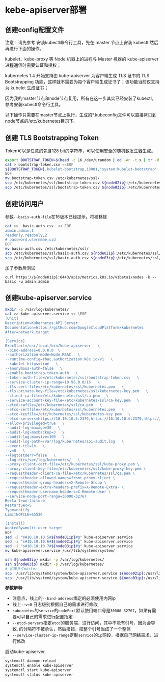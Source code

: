 # kebe-apiserver部署

## 创建config配置文件

注意：请先参考 安装kubectl命令行工具，先在 master 节点上安装 kubectl 然后再进行下面的操作。

kubelet、kube-proxy 等 Node 机器上的进程与 Master 机器的 kube-apiserver 进程通信时需要认证和授权；

kubernetes 1.4 开始支持由 kube-apiserver 为客户端生成 TLS 证书的 TLS Bootstrapping 功能，这样就不需要为每个客户端生成证书了；该功能当前仅支持为 kubelet 生成证书；

因为我的master节点和node节点复用，所有在这一步其实已经安装了kubectl。参考安装kubectl命令行工具。

以下操作只需要在master节点上执行，生成的*.kubeconfig文件可以直接拷贝到node节点的/etc/kubernetes目录下。

## 创建 TLS Bootstrapping Token
Token可以是任意的包含128 bit的字符串，可以使用安全的随机数发生器生成。

```bash
export BOOTSTRAP_TOKEN=$(head -c 16 /dev/urandom | od -An -t x | tr -d ' ')
cat > bootstrap-token.csv <<EOF
${BOOTSTRAP_TOKEN},kubelet-bootstrap,10001,"system:kubelet-bootstrap"
EOF
mv bootstrap-token.csv /etc/kubernetes/ssl/
scp /etc/kubernetes/ssl/bootstrap-token.csv ${node02ip}:/etc/kubernetes/ssl/
scp /etc/kubernetes/ssl/bootstrap-token.csv ${node03ip}:/etc/kubernetes/ssl/
```


## 创建访问用户
参数`--bacis-auth-file`在16版本已经提示，将被移除
```bash
cat >>  basic-auth.csv  << EOF
admin,admin,1
readonly,readonly,2
# password,usernmae,uid
EOF
mv basic-auth.csv /etc/kubernetes/ssl/
scp /etc/kubernetes/ssl/basic-auth.csv ${node02ip}:/etc/kubernetes/ssl/
scp /etc/kubernetes/ssl/basic-auth.csv ${node03ip}:/etc/kubernetes/ssl/
```
加了参数后测试
```
curl https://${node01ip}:6443/apis/metrics.k8s.io/v1beta1/nodes -k --basic -u admin:admin
```

## 创建kube-apiserver.service

```bash
mkdir -p /var/log/kubernetes/
cat >> kube-apiserver.service << \EOF
[Unit]
Description=Kubernetes API Server
Documentation=https://github.com/GoogleCloudPlatform/kubernetes
After=network.target

[Service]
ExecStart=/usr/local/bin/kube-apiserver   \
--bind-address=0.0.0.0  \
--authorization-mode=Node,RBAC   \
--runtime-config=rbac.authorization.k8s.io/v1   \
--kubelet-https=true   \
--anonymous-auth=false   \
--enable-bootstrap-token-auth   \
--token-auth-file=/etc/kubernetes/ssl/bootstrap-token.csv   \
--service-cluster-ip-range=10.96.0.0/16   \
--tls-cert-file=/etc/kubernetes/ssl/kubernetes.pem   \
--tls-private-key-file=/etc/kubernetes/ssl/kubernetes-key.pem   \
--client-ca-file=/etc/kubernetes/ssl/ca.pem   \
--service-account-key-file=/etc/kubernetes/ssl/ca-key.pem   \
--etcd-cafile=/etc/kubernetes/ssl/ca.pem   \
--etcd-certfile=/etc/kubernetes/ssl/kubernetes.pem   \
--etcd-keyfile=/etc/kubernetes/ssl/kubernetes-key.pem   \
--etcd-servers=https://10.10.10.5:2379,https://10.10.10.6:2379,https://10.10.10.7:2379  \
--allow-privileged=true   \
--audit-log-maxage=30   \
--audit-log-maxbackup=3   \
--audit-log-maxsize=100   \
--audit-log-path=/var/log/kubernetes/api-audit.log   \
--event-ttl=1h   \
--v=0   \
--logtostderr=false   \
--log-dir=/var/log/kubernetes/   \
--proxy-client-cert-file=/etc/kubernetes/ssl/kube-proxy.pem \
--proxy-client-key-file=/etc/kubernetes/ssl/kube-proxy-key.pem \
--requestheader-client-ca-file=/etc/kubernetes/ssl/ca.pem \
--requestheader-allowed-names=front-proxy-client \
--requestheader-group-headers=X-Remote-Group \
--requestheader-extra-headers-prefix=X-Remote-Extra- \
--requestheader-username-headers=X-Remote-User \
--service-node-port-range=30000-32767
Restart=on-failure
RestartSec=5
Type=notify
LimitNOFILE=65536

[Install]
WantedBy=multi-user.target
EOF
sed -i "s#10.10.10.5#${node01ip}#g" kube-apiserver.service
sed -i "s#10.10.10.6#${node02ip}#g" kube-apiserver.service
sed -i "s#10.10.10.7#${node03ip}#g" kube-apiserver.service
mv kube-apiserver.service /usr/lib/systemd/system/
```

```bash
ssh ${node02ip} mkdir -p /var/log/kubernetes/
ssh ${node03ip} mkdir -p /var/log/kubernetes/
# 如果多个master
scp  /usr/lib/systemd/system/kube-apiserver.service ${node02ip}:/usr/lib/systemd/system/
scp  /usr/lib/systemd/system/kube-apiserver.service ${node03ip}:/usr/lib/systemd/system/
```

**参数解释**  
- 注意点，线上的`--bind-address`绑定的必须使用内网ip  
- 线上`--v=0` 日志级别根据自己的需求进行修改  
- `kubernetes`的`service`的`nodePort`默认使用端口号是`30000-32767`，如果有需要可以自己的需求进行配置指定  
- `--etcd-servers`指定`etcd`的服务端，进行访问，其中不能有引号，因为会导致`,`的分隔符不被承认，然后报错，把整个引号当成了一个整体    
- `--service-cluster-ip-range`定制`service`的`ip`网段，根据自己网络需求，进行修改  


启动kube-apiserver
```bash
systemctl daemon-reload
systemctl enable kube-apiserver
systemctl start kube-apiserver
systemctl status kube-apiserver
```
